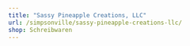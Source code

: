 ```yaml
---
title: "Sassy Pineapple Creations, LLC"
url: /simpsonville/sassy-pineapple-creations-llc/
shop: Schreibwaren
---
```

